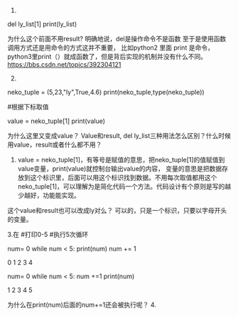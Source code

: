 
1.
 del ly_list[1]
print(ly_list)

为什么这个前面不用result?
明确地说，del是操作命令不是函数 至于是使用函数调用方式还是用命令的方式这并不重要， 比如python2 里面 print 是命令，python3里print（）就成函数了，但是背后实现的机制并没有什么不同。
https://bbs.csdn.net/topics/392304121

2.
neko_tuple = (5,23,"ly",True,4.6)
print(neko_tuple,type(neko_tuple))

#根据下标取值

value = neko_tuple[1]
print(value)

为什么这里又变成value？
Value和result, del ly_list三种用法怎么区别？什么时候用value，result或者什么都不用？
1. value = neko_tuple[1]，有等号是赋值的意思，把neko_tuple[1]的值赋值到value变量，print(value)就控制台输出value的内容，
变量的意思是把数据存放到这个标识里，后面可以用这个标识找到数据。不用每次取值都用这个neko_tuple[1]，可以理解为是简化代码一个方法。代码设计有个原则是写的越少越好，功能能实现。

这个value和result也可以改成ly对么？
可以的，只是一个标识，只要以字母开头的变量。



3.在
#打印0-5
#执行5次循环

num= 0
while num < 5:
    print(num)
    num += 1

0
1
2
3
4

num= 0
while num < 5:
    num +=1
    print(num)
    

1
2
3
4
5

为什么在print(num)后面的num+=1还会被执行呢？
4.










